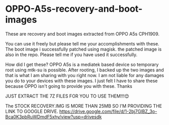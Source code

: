 # OPPO-A5s-recovery-and-boot-images
These are recovery and boot images extracted from OPPO A5s CPH1909.


You can use it freely but please tell me your accomplishments with these.
The boot image i successfully patched using magisk. the patched image is also in the repo.
Please tell me if you have used it successfully. 

How did I get these?
OPPO A5s is a mediatek based device so temporary root using mtk-su is possible. After rooting, I backed up the two images and that is what I am sharing with you right now.
I am not liable for any damages you do to your devices with these images. I just felt I have to share these because OPPO isn't going to provide you with these. Thanks


JUST EXTRACT THE 7Z FILES FOR YOU TO USE THEM!!!😊


The STOCK RECOVERY.IMG IS MORE THAN 25MB SO I'M PROVIDING THE LINK TO GOOGLE DRIVE.
https://drive.google.com/file/d/1-2bj7GlBZ_3o-Bca0K3pbRuWDmdF5xhy/view?usp=drivesdk

